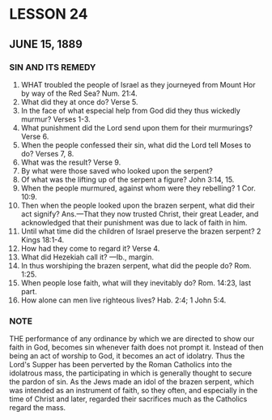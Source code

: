 # LESSON 24
## JUNE 15, 1889

### SIN AND ITS REMEDY

1. WHAT troubled the people of Israel as they journeyed from Mount Hor by way of the Red Sea? Num. 21:4.
2. What did they at once do? Verse 5.
3. In the face of what especial help from God did they thus wickedly murmur? Verses 1-3.
4. What punishment did the Lord send upon them for their murmurings? Verse 6.
5. When the people confessed their sin, what did the Lord tell Moses to do? Verses 7, 8.
6. What was the result? Verse 9.
7. By what were those saved who looked upon the serpent?
8. Of what was the lifting up of the serpent a figure? John 3:14, 15.
9. When the people murmured, against whom were they rebelling? 1 Cor. 10:9.
10. Then when the people looked upon the brazen serpent, what did their act signify? Ans.—That they now trusted Christ, their great Leader, and acknowledged that their punishment was due to lack of faith in him.
11. Until what time did the children of Israel preserve the brazen serpent? 2 Kings 18:1-4.
12. How had they come to regard it? Verse 4.
13. What did Hezekiah call it? —Ib., margin.
14. In thus worshiping the brazen serpent, what did the people do? Rom. 1:25.
15. When people lose faith, what will they inevitably do? Rom. 14:23, last part.
16. How alone can men live righteous lives? Hab. 2:4; 1 John 5:4.

### NOTE

THE performance of any ordinance by which we are directed to show our faith in God, becomes sin whenever faith does not prompt it. Instead of then being an act of worship to God, it becomes an act of idolatry. Thus the Lord's Supper has been perverted by the Roman Catholics into the idolatrous mass, the participating in which is generally thought to secure the pardon of sin. As the Jews made an idol of the brazen serpent, which was intended as an instrument of faith, so they often, and especially in the time of Christ and later, regarded their sacrifices much as the Catholics regard the mass.
